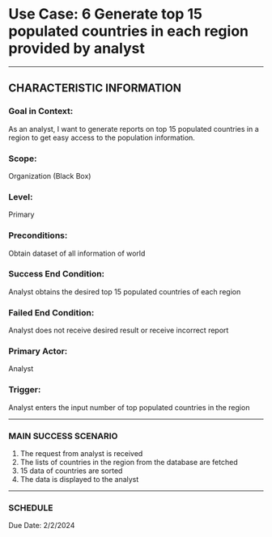 # Use Case: 6 	Generate top 15 populated countries in each region provided by analyst

----------------------
## CHARACTERISTIC INFORMATION
### Goal in Context: 
As an analyst, I want to generate reports on top 15 populated countries in a region to get easy access to the population information.
### Scope: 
Organization (Black Box)
### Level: 
Primary
### Preconditions: 
Obtain dataset of all information of world
### Success End Condition: 
Analyst obtains the desired top 15 populated countries of each region
### Failed End Condition: 
Analyst does not receive desired result or receive incorrect report
### Primary Actor: 
Analyst
### Trigger: 
Analyst enters the input number of top populated countries in the region

----------------------
### MAIN SUCCESS SCENARIO
1.	The request from analyst is received
2.	The lists of countries in the region from the database are fetched
3.	15 data of countries are sorted
4.	The data is displayed to the analyst
----------------------
### SCHEDULE
Due Date: 2/2/2024